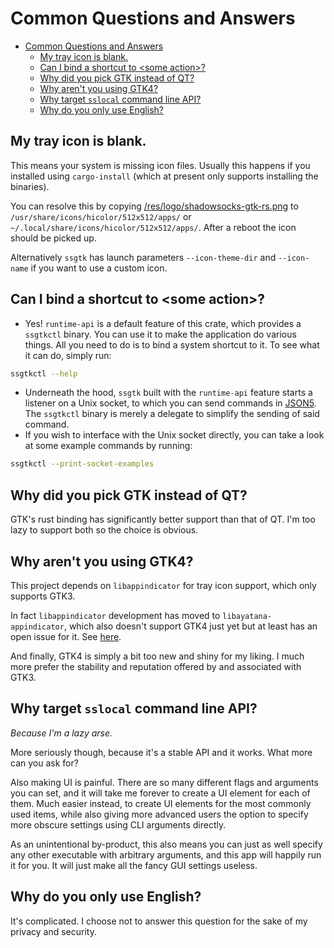 # Common Questions and Answers

- [Common Questions and Answers](#common-questions-and-answers)
  - [My tray icon is blank.](#my-tray-icon-is-blank)
  - [Can I bind a shortcut to \<some action\>?](#can-i-bind-a-shortcut-to-some-action)
  - [Why did you pick GTK instead of QT?](#why-did-you-pick-gtk-instead-of-qt)
  - [Why aren't you using GTK4?](#why-arent-you-using-gtk4)
  - [Why target `sslocal` command line API?](#why-target-sslocal-command-line-api)
  - [Why do you only use English?](#why-do-you-only-use-english)

## My tray icon is blank.

This means your system is missing icon files. Usually this happens if you installed using `cargo-install`
(which at present only supports installing the binaries).

You can resolve this by copying [/res/logo/shadowsocks-gtk-rs.png](/res/logo/shadowsocks-gtk-rs.png)
to `/usr/share/icons/hicolor/512x512/apps/` or `~/.local/share/icons/hicolor/512x512/apps/`.
After a reboot the icon should be picked up.

Alternatively `ssgtk` has launch parameters `--icon-theme-dir` and `--icon-name` if you want to use a custom icon.


## Can I bind a shortcut to \<some action\>?

 - Yes! `runtime-api` is a default feature of this crate, which provides a `ssgtkctl` binary.
     You can use it to make the application do various things. All you need to do is to bind a system shortcut to it.
     To see what it can do, simply run:
```sh
ssgtkctl --help
```
 - Underneath the hood, `ssgtk` built with the `runtime-api` feature starts a listener on a Unix socket,
     to which you can send commands in [JSON5](https://json5.org/).
     The `ssgtkctl` binary is merely a delegate to simplify the sending of said command.
 - If you wish to interface with the Unix socket directly, you can take a look at some example commands by running:
```sh
ssgtkctl --print-socket-examples
```

## Why did you pick GTK instead of QT?

GTK's rust binding has significantly better support than that of QT.
I'm too lazy to support both so the choice is obvious.

## Why aren't you using GTK4?

This project depends on `libappindicator` for tray icon support, which only supports GTK3.

In fact `libappindicator` development has moved to `libayatana-appindicator`, which also doesn't support GTK4 just yet
but at least has an open issue for it. See [here](https://github.com/AyatanaIndicators/libayatana-appindicator/issues/22).

And finally, GTK4 is simply a bit too new and shiny for my liking.
I much more prefer the stability and reputation offered by and associated with GTK3.

## Why target `sslocal` command line API?

*Because I'm a lazy arse.*

More seriously though, because it's a stable API and it works. What more can you ask for?

Also making UI is painful. There are so many different flags and arguments you can set,
and it will take me forever to create a UI element for each of them. Much easier instead,
to create UI elements for the most commonly used items, while also giving more advanced users the option
to specify more obscure settings using CLI arguments directly.

As an unintentional by-product, this also means you can just as well specify any other executable with arbitrary arguments,
and this app will happily run it for you. It will just make all the fancy GUI settings useless.

## Why do you only use English?

It's complicated. I choose not to answer this question for the sake of my privacy and security.
